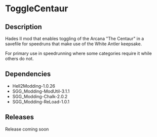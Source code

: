 # ToggleCentaur

## Description

Hades II mod that enables toggling of the Arcana \"The Centaur\" in a savefile for speedruns that make use of the White Antler keepsake.

For primary use in speedrunning where some categories require it while others do not.

## Dependencies

- Hell2Modding-1.0.26
- SGG_Modding-ModUtil-3.1.1
- SGG_Modding-Chalk-2.0.2
- SGG_Modding-ReLoad-1.0.1

## Releases

Release coming soon
